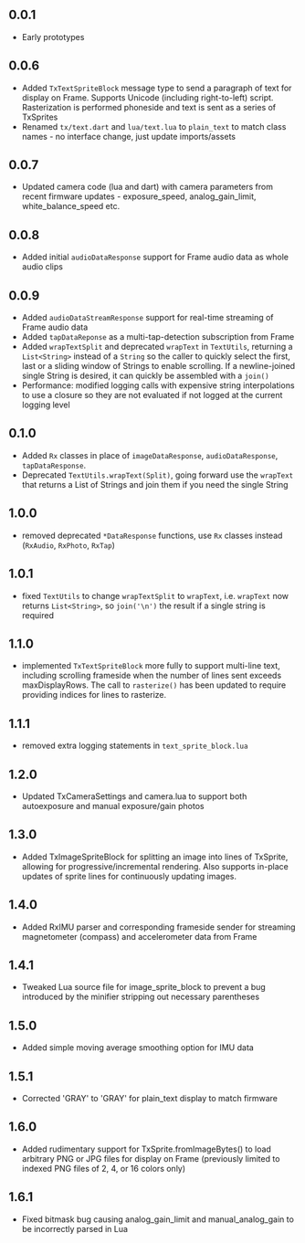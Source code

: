 ## 0.0.1

* Early prototypes

## 0.0.6

* Added `TxTextSpriteBlock` message type to send a paragraph of text for display on Frame. Supports Unicode (including right-to-left) script. Rasterization is performed phoneside and text is sent as a series of TxSprites
* Renamed `tx/text.dart` and `lua/text.lua` to `plain_text` to match class names - no interface change, just update imports/assets

## 0.0.7

* Updated camera code (lua and dart) with camera parameters from recent firmware updates - exposure_speed, analog_gain_limit, white_balance_speed etc.

## 0.0.8

* Added initial `audioDataResponse` support for Frame audio data as whole audio clips

## 0.0.9

* Added `audioDataStreamResponse` support for real-time streaming of Frame audio data
* Added `tapDataReponse` as a multi-tap-detection subscription from Frame
* Added `wrapTextSplit` and deprecated `wrapText` in `TextUtils`, returning a `List<String>` instead of a `String` so the caller to quickly select the first, last or a sliding window of Strings to enable scrolling. If a newline-joined single String is desired, it can quickly be assembled with a `join()`
* Performance: modified logging calls with expensive string interpolations to use a closure so they are not evaluated if not logged at the current logging level

## 0.1.0

* Added `Rx` classes in place of `imageDataResponse`, `audioDataResponse`, `tapDataResponse`.
* Deprecated `TextUtils.wrapText(Split)`, going forward use the `wrapText` that returns a List of Strings and join them if you need the single String

## 1.0.0

* removed deprecated `*DataResponse` functions, use `Rx` classes instead (`RxAudio`, `RxPhoto`, `RxTap`)

## 1.0.1

* fixed `TextUtils` to change `wrapTextSplit` to `wrapText`, i.e. `wrapText` now returns `List<String>`, so `join('\n')` the result if a single string is required

## 1.1.0

* implemented `TxTextSpriteBlock` more fully to support multi-line text, including scrolling frameside when the number of lines sent exceeds maxDisplayRows. The call to `rasterize()` has been updated to require providing indices for lines to rasterize.

## 1.1.1

* removed extra logging statements in `text_sprite_block.lua`

## 1.2.0

* Updated TxCameraSettings and camera.lua to support both autoexposure and manual exposure/gain photos

## 1.3.0

* Added TxImageSpriteBlock for splitting an image into lines of TxSprite, allowing for progressive/incremental rendering. Also supports in-place updates of sprite lines for continuously updating images.

## 1.4.0

* Added RxIMU parser and corresponding frameside sender for streaming magnetometer (compass) and accelerometer data from Frame

## 1.4.1

* Tweaked Lua source file for image_sprite_block to prevent a bug introduced by the minifier stripping out necessary parentheses

## 1.5.0

* Added simple moving average smoothing option for IMU data

## 1.5.1

* Corrected 'GRAY' to 'GRAY' for plain_text display to match firmware

## 1.6.0

* Added rudimentary support for TxSprite.fromImageBytes() to load arbitrary PNG or JPG files for display on Frame (previously limited to indexed PNG files of 2, 4, or 16 colors only)

## 1.6.1

* Fixed bitmask bug causing analog_gain_limit and manual_analog_gain to be incorrectly parsed in Lua
